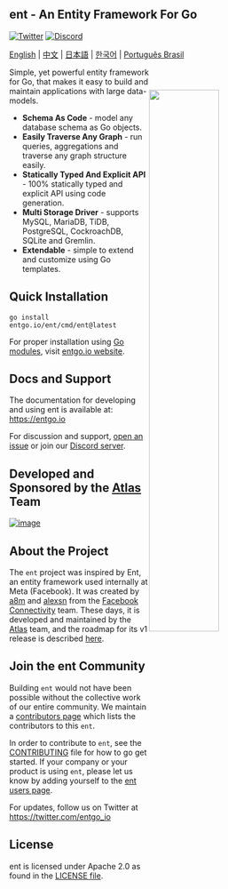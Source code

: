 ## ent - An Entity Framework For Go

[![Twitter](https://img.shields.io/twitter/url/https/twitter.com/entgo_io.svg?style=social&label=Follow%20%40entgo_io)](https://twitter.com/entgo_io)
[![Discord](https://img.shields.io/discord/885059418646003782?label=discord&logo=discord&style=flat-square&logoColor=white)](https://discord.gg/qZmPgTE6RX)

[English](README.md) | [中文](README_zh.md) | [日本語](README_jp.md) | [한국어](README_kr.md) | [Português Brasil](README_ptbr.md)

<img width="50%"
align="right"
style="display: block; margin:40px auto;"
src="https://s3.eu-central-1.amazonaws.com/entgo.io/assets/gopher_graph.png"/>

Simple, yet powerful entity framework for Go, that makes it easy to build and maintain applications
with large data-models.

- **Schema As Code** - model any database schema as Go objects.
- **Easily Traverse Any Graph** - run queries, aggregations and traverse any graph structure easily.
- **Statically Typed And Explicit API** - 100% statically typed and explicit API using code generation.
- **Multi Storage Driver** - supports MySQL, MariaDB, TiDB, PostgreSQL, CockroachDB, SQLite and Gremlin.
- **Extendable** - simple to extend and customize using Go templates.

## Quick Installation
```console
go install entgo.io/ent/cmd/ent@latest
```

For proper installation using [Go modules], visit [entgo.io website][entgo install].

## Docs and Support
The documentation for developing and using ent is available at: https://entgo.io

For discussion and support, [open an issue](https://github.com/ent/ent/issues/new/choose) or join our [Discord server](https://discord.gg/qZmPgTE6RX).

## Developed and Sponsored by the [Atlas](https://atlasgo.io) Team

[![image](https://github.com/user-attachments/assets/2a35b1b7-325f-4844-a2d7-d450c60de0dc)](https://atlasgo.io?utm_source=ent-readme)

## About the Project
The `ent` project was inspired by Ent, an entity framework used internally at Meta (Facebook). It was created by [a8m](https://github.com/a8m) and [alexsn](https://github.com/alexsn) from the [Facebook Connectivity][fbc] team. These days, it is developed and maintained by the [Atlas](https://github.com/ariga/atlas) team, and the roadmap for its v1 release is described [here](https://github.com/ent/ent/issues/46).

## Join the ent Community
Building `ent` would not have been possible without the collective work of our entire community. We maintain a [contributors page](doc/md/contributors.md)
which lists the contributors to this `ent`. 

In order to contribute to `ent`, see the [CONTRIBUTING](CONTRIBUTING.md) file for how to go get started.
If your company or your product is using `ent`, please let us know by adding yourself to the [ent users page](https://github.com/ent/ent/wiki/ent-users).

For updates, follow us on Twitter at https://twitter.com/entgo_io

## License
ent is licensed under Apache 2.0 as found in the [LICENSE file](LICENSE).


[entgo install]: https://entgo.io/docs/code-gen/#version-compatibility-between-entc-and-ent
[Go modules]: https://github.com/golang/go/wiki/Modules#quick-start
[fbc]: https://connectivity.fb.com

